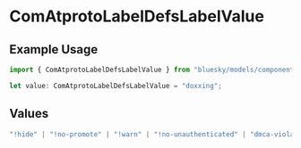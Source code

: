 # ComAtprotoLabelDefsLabelValue

## Example Usage

```typescript
import { ComAtprotoLabelDefsLabelValue } from "bluesky/models/components";

let value: ComAtprotoLabelDefsLabelValue = "doxxing";
```

## Values

```typescript
"!hide" | "!no-promote" | "!warn" | "!no-unauthenticated" | "dmca-violation" | "doxxing" | "porn" | "sexual" | "nudity" | "nsfl" | "gore"
```